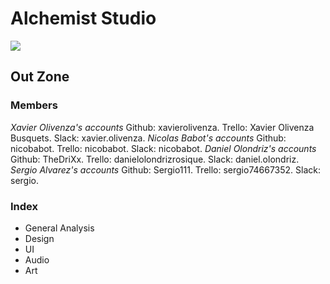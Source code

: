 # Alchemist Studio
![](https://github.com/nicobabot/OutZone_AlchemistStudio/blob/master/OutZoneLogo.jpg?raw=true)

## Out Zone

### **Members**
_Xavier Olivenza's accounts_
Github: xavierolivenza.
Trello: Xavier Olivenza Busquets.
Slack: xavier.olivenza.
_Nicolas Babot's accounts_
Github: nicobabot.
Trello: nicobabot.
Slack: nicobabot.
_Daniel Olondriz's accounts_
Github: TheDriXx.
Trello: danielolondrizrosique.
Slack: daniel.olondriz.
_Sergio Alvarez's accounts_
Github: Sergio111.
Trello: sergio74667352.
Slack: sergio.





### Index

* General Analysis
* Design
* UI
* Audio
* Art